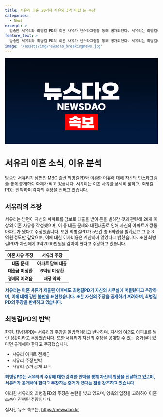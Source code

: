 ```yaml
---
title: 서유리 이혼 20가지 사유와 3억 미납 돈 주장
categories:
  - News
excerpt: >
  방송인 서유리와 최병길 PD의 이혼 사유가 인스타그램을 통해 공개되었다. 서유리는 최병길이 아파트 담보로 대출을 받아 날린 상황과 6억원 빚 문제를 밝히며 이혼을 결심한 것으로 전해졌다. 최병길은 서유리의 주장을 일방적이라며 반박했고, 서유리는 증거 자료를 공개하겠다는데도 실은 그걸 원하지 않는다고 밝혔다. 둘은 2019년에 결혼했으나 5년 만에 이혼 소식을 전했다.
feature_text: >
  방송인 서유리와 최병길 PD의 이혼 사유가 인스타그램을 통해 공개되었다. 서유리는 최병길이 아파트 담보로 대출을 받아 날린 상황과 6억원 빚 문제를 밝히며 이혼을 결심한 것으로 전해졌다. 최병길은 서유리의 주장을 일방적이라며 반박했고, 서유리는 증거 자료를 공개하겠다는데도 실은 그걸 원하지 않는다고 밝혔다. 둘은 2019년에 결혼했으나 5년 만에 이혼 소식을 전했다.
image: '/assets/img/newsdao_breakingnews.jpg'
---
```


<p><img src="/assets/img/newsdao_breakingnews.jpg" alt="koreaapp 속보" /></p>

<h1>서유리 이혼 소식, 이유 분석</h1>

<p data-ke-size="size16">방송인 서유리가 남편인 MBC 출신 최병길PD와 이혼한 이유에 대해 자신의 인스타그램을 통해 공개하여 화제가 되고 있습니다. 서유리는 이혼 사유를 상세히 밝히고, 최병길PD는 반박하며 각자의 주장을 전하고 있습니다.</p>

<h2>서유리의 주장</h2>

<p data-ke-size="size16">서유리는 남편이 자신의 아파트를 담보로 대출을 받아 돈을 빌려간 것과 관련해 20개 이상의 이혼 사유를 작성했으며, 이 중 대출 문제와 대환대출로 인해 자신의 아파트가 깡통 아파트가 됐다고 주장했습니다. 또한 최병길PD가 5년간 총 6억원을 빌려갔고 그 중 3억원 정도만 갚았으며, 이에 대한 이자비용은 계산하지 않았다고 밝혔습니다. 또한 최병길PD가 자신에게 3억2000만원을 갚아야 한다고 주장하고 있습니다.</p>

<table>
<thead>
<tr>
<th><b>이혼 사유 주장</b></th>
<th><b>서유리 주장</b></th>
</tr>
</thead>
<tbody>
<tr>
<td style="text-align: center; height: 17px;"><b>대출 문제</b></td>
<td style="text-align: center; height: 17px;"><b>아파트 담보 대출</b></td>
</tr>
<tr>
<td style="text-align: center; height: 17px;"><b>대출금 미상환</b></td>
<td style="text-align: center; height: 17px;"><b>6억원 미상환</b></td>
</tr>
<tr>
<td style="text-align: center; height: 17px;"><b>경제적 어려움</b></td>
<td style="text-align: center; height: 17px;"><b>재정 악화</b></td>
</tr>
</tbody>
</table>

<p data-ke-size="size16"><b><span style="color: #1a5490;">서유리는 이혼 서류가 제출된 이후에도 최병길PD가 자신의 사무실에 머물렀다고 주장하며, 이에 대해 강한 불만을 표현했습니다. 또한 자신의 주장을 공개하기 꺼려하며, 최병길PD의 주장을 반박하고 있습니다.</span></b></p>

<h2>최병길PD의 반박</h2>

<p data-ke-size="size16">한편, 최병길PD는 서유리의 주장을 일방적이라고 반박하며, 자신의 여의도 아파트를 날린 상황이라고 주장했습니다. 또한 서유리가 자신의 주장을 공개할 수 있는 증거들이 있다면 공개해야 한다고 주장했습니다.</p>

<ul>
<li>서유리 아파트 전세금</li>
<li>서유리 주장 반박</li>
<li>서유리 증거 공개 요구</li>
</ul>

<p data-ke-size="size16"><b><span style="color: #1a5490;">최병길PD는 서유리의 주장에 대한 강력한 반박을 통해 자신의 입장을 전달하고 있으며, 서유리가 공개해야 한다고 주장하는 증거가 있다는 점을 강조하고 있습니다.</span></b></p>

<p data-ke-size="size16">이러한 서유리와 최병길PD의 주장은 논란을 빚고 있으며, 양측의 입장을 고려하여 이혼 소송이 진행될 전망입니다.</p>
실시간 뉴스 속보는, <a href="https://newsdao.kr" rel="dofollow">https://newsdao.kr</a>


